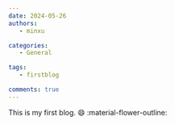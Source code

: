```yaml
---
date: 2024-05-26
authors: 
   - minxu

categories: 
   - General

tags:
   - firstblog

comments: true
---
```


This is my first blog. :smile: :material-flower-outline:
